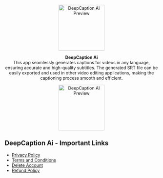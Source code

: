 <p align="center">
  <img src="https://github.com/user-attachments/assets/4d788783-24a7-457a-a9cf-4022356fbda2" alt="DeepCaption Ai Preview" width="150">
</p>

<p align="center">
  <strong>DeepCaption Ai</strong><br>
  This app seamlessly generates captions for videos in any language, ensuring accurate and high-quality subtitles. The generated SRT file can be easily exported and used in other video editing applications, making the captioning process smooth and efficient.
</p>

<p align="center">
  <img src="https://github.com/user-attachments/assets/0c4b5d51-6536-4b85-bd7e-08bddb33addc" alt="DeepCaption AI Preview" width="150">
</p>

## DeepCaption Ai - Important Links

- [Privacy Policy](https://ranjitsingha.github.io/DeepCaption-Ai-Public/PrivacyPolicy.html)  
- [Terms and Conditions](https://ranjitsingha.github.io/DeepCaption-Ai-Public/Terms.html)  
- [Delete Account](https://ranjitsingha.github.io/DeepCaption-Ai-Public/DeleteAccount.html)  
- [Refund Policy](https://ranjitsingha.github.io/DeepCaption-Ai-Public/RefundPolicy.html)
